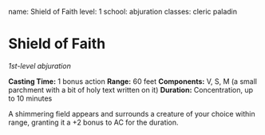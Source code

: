 name: Shield of Faith
level: 1
school: abjuration
classes: cleric
         paladin

# Shield of Faith
_1st-level abjuration_

**Casting Time:** 1 bonus action
**Range:** 60 feet
**Components:** V, S, M (a small parchment with a bit of holy text written on it)
**Duration:** Concentration, up to 10 minutes

A shimmering field appears and surrounds a creature of your choice within range, granting it a +2 bonus to AC for the duration.
